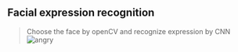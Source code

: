 Facial expression recognition
-------
> Choose the face by openCV and recognize expression by CNN
![angry](./angry.jpeg)